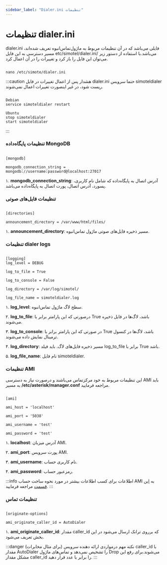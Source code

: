 ```yaml
---
sidebar_label: "Dialer.ini تنظیمات"
---
```


<head>
  <title>مستندات سیموتل | Dialer.ini تنظیمات</title>
</head>

# تنظیمات dialer.ini

dialer.ini فایلی می‌باشد که در آن تنظیمات مربوط به ماژول‌تماس‌انبوه تعریف شده‌اند، مسیر دسترسی به این فایل etc/simotel/dialer.ini/ می‌باشد.با استفاده از دستور زیر می‌توان این فایل را باز کرد و تغییرات را در آن اعمال کرد.

```shell

nano /etc/simote/dialer.ini
```

:::caution هشدار
پس از اعمال تغییرات در فایل dialer.ini حتما سرویس simoteldialer ریست شود، در غیر اینصورت تغییرات اعمال نمی‌شوند.

```shell

Debian
service simoteldialer restart

Ubuntu
stop simoteldialer
start simoteldialer
```
:::


### تنظیمات پایگاه‌داده MongoDB 
```shell

[mongodb]

mongodb_connection_string = mongodb://username:password@localhost:27017

```
۱. **mongodb_connection_string**: آدرس اتصال به پایگاه‌داده که شامل نام کاربری، پسورد، آدرس اتصال، پورت اتصال به پایگاه‌داده می‌باشد.


### تنظیمات فایل‌های صوتی
```shell

[directories]

announcement_directory = /var/www/html/files/	

```
۱. **announcement_directory**: مسیر ذخیره فایل‌های صوتی ماژول تماس‌انبوه.


### تنظیمات dialer logs
```shell

[logging]
log_level = DEBUG

log_to_file = True	

log_to_console = False		

log_directory = /var/log/simotel/

log_file_name = simoteldialer.log	

```
۱. **log_level**: سطح لاگ ماژول تماس‌انبوه.

۲. **log_to_file**: درصورتی که این پارامتر برابر با True باشد، لاگ‌ها در فایل ذخیره می‌شوند.

۳. **log_to_console**: در صورتی که این پارامتر برابر با True باشد، لاگ‌ها در کنسول ترمینال نمایش داده می‌شوند.

۴. **log_directory**: مسیر ذخیره فایل‌های لاگ. باید فیلد log_to_file برابر با True باشد.

۵. **log_file_name**: نام فایل simoteldialer.



### تنظیمات AMI

این تنظیمات مربوط به خود مر‌کزتماس می‌باشند و درصورت نیاز به دسترسی AMI باید به مسیر **/etc/asterisk/manager.conf** مراجعه فرمایید.

```shell

[ami]

ami_host = 'localhost'

ami_port = '5038'

ami_username = 'test'

ami_password = 'test'

```

۱. **localhost**: آدرس میزبان AMI.

۲. **ami_port**: پورت سرویس AMI.

۳. **ami_username**: نام کاربری حساب.

۴. **ami_password**: رمز‌عبور حساب.

:::info اطلاعات
برای کسب اطلاعات بیشتر در مورد نحوه ساخت حساب AMI به [این قسمت](/docs/simotel/advance-settings/create_ami_user) مراجعه فرمایید.
:::

### تنظیمات تماس

```shell

[originate-options]

ami_originate_caller_id = AutoDialer

```

۱. **ami_originate_caller_id**: مقدار caller_id که برروی ترانک ارسال می‌شود در این بخش تعریف می‌شود.



:::danger نکته مهم
درمواردی ارائه دهنده سرویس (برای مثال مخابرات) caller_id با مقدار AutoDialer را تشخیص نمی‌دهد و تماس‌های ماژول Drop می‌شوند.برای رفع این مشکل مقدار caller_id را برابر با عدد قرار دهید.
:::